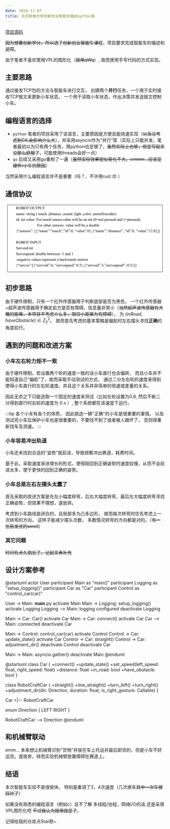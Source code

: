 ```yaml
---
date: 2024-11-07
title: 北京邮电大学创新创业智能车循迹python版
---
```


[项目源码](https://github.com/king-sj/carrobot)

~~因为想要创新学分，所以选了创新创业智能车课程~~，项目要求完成智能车的循迹和避障。

由于笔者不喜欢使用VPL的图形化（~~报用qWq~~）, 故而使用手写代码的方式实现。
<!-- more -->

## 主要思路
  通过接发TCP包的方法与智能车进行交互， 创建两个**并行**任务，一个用于实时接收TCP报文来更新小车状态， 一个用于读取小车状态，作出决策并发送报文控制小车。

## 编程语言的选择
- ```python``` 笔者的项目采用了该语言，主要原因是方便且能快速实现（~~以及没考虑到GIL会影响介么大~~），并采用asyncio作为“并行”库（实际上只能并发，笔者最初以为只有两个任务，用python也足够了，~~虽然实际上也够，但是写起来没那么舒服了~~，可能使用threads会好一点）
- ```go``` 后续又采用go重构了一遍（~~虽然实际效果貌似变化不大，emmm...应该是硬件/小车的原因~~）

当然采用什么编程语言并不是重要（吗？，不许用rust :angry: ）

## 通信协议
![alt text](image.png)

## 初步思路
  由于硬件限制，只有一个红外传感器用于判断底部是否为黑色， 一个红外传感器+超声波传感器用于确定前方是否有障碍，信息量非常小（~~当然超声波传感器有大概的距离，本项目不考虑介么多，取较小距离为有障碍~~）， 为 $(inRoad, haveObstacle) \in Z_2^2$。 故而首先考虑的基本策略是偏航时左右摆头寻找**正确**的角度前行。

## 遇到的问题和改进方案

### 小车左右轮力矩不一致
由于硬件限制，若设置两个轮的速度一致的话小车直行也会偏转， 而且小车并不能知道自己“偏航”了，故而采取手动测试的方式， 通过二分左右轮的速度来得到使得小车直行的左右轮速度。并且这个关系并非简单的倍速或差量的关系。

因此无奈之下只能选取一个固定的速度来测试（比如左轮设置为0.8, 然后不断二分得到直行时右轮的速度为 0.x ）, 整个系统都在该速度下运行。

:::tip
各个小车有各个的体质， 因此挑选一辆"正确"的小车是很重要的事情。 以及测试完小车后保护小车也是很重要的，不要找不到了或者被人踢坏了， 否则得重新找车及测速。
:::

### 小车容易冲出轨道

  小车还未找到合适的“姿势”就前进，导致频繁冲出赛道，耗费时间。

  基于此，采取速度渐进增长的形式，使得刚回到正确姿势时速度较慢，从而不会前进太多，便于更快的回到正确的姿势。

### 小车总是左右左摆头太蠢了
  首先采取的改进方案是先左小幅度转弯，后右大幅度转弯，最后左大幅度转弯寻找正确姿势，但效果不理想，遂放弃。

  考虑到小车路线是闭合的，且局部多为凸多边形， 故而每次转弯时优先考虑上一次转弯的方向， 这样子能减少摆头次数， 多数情况转弯的方向都是对的。（~~有一些启发式的smell~~）
### 其它问题
  ~~时间有点久搞忘了，记起来再补充~~
## 设计方案参考

@startuml
actor User
participant Main as "main()"
participant Logging as "setup_logging()"
participant Car as "Car"
participant Control as "control_car(car)"

User -> Main: __main__.py
activate Main
Main -> Logging: setup_logging()
activate Logging
Logging --> Main: logging configured
deactivate Logging

Main -> Car: Car()
activate Car
Main -> Car: connect()
activate Car
Car --> Main: connected
deactivate Car

Main -> Control: control_car(car)
activate Control
Control -> Car: update_state()
activate Car
Control -> Car: straight()
Control -> Car: adjustment_dir()
deactivate Control
deactivate Car

Main -> Main: asyncio.gather()
deactivate Main
@enduml

@startuml
class Car {
  +connect()
  +update_state()
  +set_speed(left_speed: float, right_speed: float)
  +distance: float
  +in_road: bool
  +have_obstacle: bool
}

class RobotCraftCar {
  +straight()
  +low_straight()
  +turn_left()
  +turn_right()
  +adjustment_dir(dir: Direction, duration: float, is_right_gesture: Callable)
}

Car <|-- RobotCraftCar

enum Direction {
  LEFT
  RIGHT
}

RobotCraftCar --> Direction
@enduml


## 和机械臂联动
  emm... 本来想让机械臂识别“货物”并放在车上托运并最后卸货的，但是小车不好运货。遂放弃，转而实验机械臂放置障碍在赛道上。


## 结语
  本次智能车实验不是很愉快， 特别是重调了3，4次速度（几次换车~~其中一次车被踩烂了~~）

  如果没有熟悉的编程语言（例如c）且不了解 多线程/协程，网络I/O的话 还是采用VPL图形化吧 ~~不过我认为报用就是了~~。

  记得给我的仓库点Star欧~
